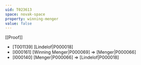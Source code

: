 ```yaml
---
uid: T023613
space: novak-space
property: winning-menger
value: false
---
```

[[Proof]]

* [T001139] [Lindelof|P000018]
* [I000161] [Winning Menger|P000069] => [Menger|P000066]
* [I000140] [Menger|P000066] => [Lindelof|P000018]

